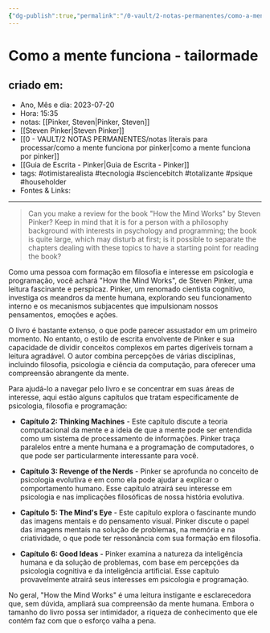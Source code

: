 ```yaml
---
{"dg-publish":true,"permalink":"/0-vault/2-notas-permanentes/como-a-mente-funciona-tailormade/","tags":["permanente","otimistarealista","tecnologia","sciencebitch","totalizante","psique","householder"],"dgHomeLink":true,"dgShowLocalGraph":true,"dgShowFileTree":true,"dgEnableSearch":true,"noteIcon":""}
---
```


# Como a mente funciona - tailormade

## criado em: 
-  Ano, Mês e dia: 2023-07-20
- Hora: 15:35
- notas: [[Pinker, Steven\|Pinker, Steven]]
- [[Steven Pinker\|Steven Pinker]]
- [[0 - VAULT/2 NOTAS PERMANENTES/notas literais para processar/como a mente funciona por pinker\|como a mente funciona por pinker]]
- [[Guia de Escrita - Pinker\|Guia de Escrita - Pinker]]
- tags: #otimistarealista #tecnologia #sciencebitch #totalizante #psique #householder 
- Fontes & Links: 
---

>Can you make a review for the book "How the Mind Works" by Steven Pinker? Keep in mind that it is for a person with a philosophy background with interests in psychology and programming; the book is quite large, which may disturb at first; is it possible to separate the chapters dealing with these topics to have a starting point for reading the book? 

Como uma pessoa com formação em filosofia e interesse em psicologia e programação, você achará "How the Mind Works", de Steven Pinker, uma leitura fascinante e perspicaz. Pinker, um renomado cientista cognitivo, investiga os meandros da mente humana, explorando seu funcionamento interno e os mecanismos subjacentes que impulsionam nossos pensamentos, emoções e ações.

O livro é bastante extenso, o que pode parecer assustador em um primeiro momento. No entanto, o estilo de escrita envolvente de Pinker e sua capacidade de dividir conceitos complexos em partes digeríveis tornam a leitura agradável. O autor combina percepções de várias disciplinas, incluindo filosofia, psicologia e ciência da computação, para oferecer uma compreensão abrangente da mente.

Para ajudá-lo a navegar pelo livro e se concentrar em suas áreas de interesse, aqui estão alguns capítulos que tratam especificamente de psicologia, filosofia e programação:

- **Capítulo 2: Thinking Machines** - Este capítulo discute a teoria computacional da mente e a ideia de que a mente pode ser entendida como um sistema de processamento de informações. Pinker traça paralelos entre a mente humana e a programação de computadores, o que pode ser particularmente interessante para você.
    
- **Capítulo 3: Revenge of the Nerds** - Pinker se aprofunda no conceito de psicologia evolutiva e em como ela pode ajudar a explicar o comportamento humano. Esse capítulo atrairá seu interesse em psicologia e nas implicações filosóficas de nossa história evolutiva.
    
- **Capítulo 5: The Mind's Eye** - Este capítulo explora o fascinante mundo das imagens mentais e do pensamento visual. Pinker discute o papel das imagens mentais na solução de problemas, na memória e na criatividade, o que pode ter ressonância com sua formação em filosofia.
    
- **Capítulo 6: Good Ideas** - Pinker examina a natureza da inteligência humana e da solução de problemas, com base em percepções da psicologia cognitiva e da inteligência artificial. Esse capítulo provavelmente atrairá seus interesses em psicologia e programação.
    

No geral, "How the Mind Works" é uma leitura instigante e esclarecedora que, sem dúvida, ampliará sua compreensão da mente humana. Embora o tamanho do livro possa ser intimidador, a riqueza de conhecimento que ele contém faz com que o esforço valha a pena.